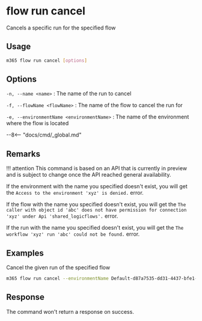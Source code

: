 # flow run cancel

Cancels a specific run for the specified flow

## Usage

```sh
m365 flow run cancel [options]
```

## Options

`-n, --name <name>`
: The name of the run to cancel

`-f, --flowName <flowName>`
: The name of the flow to cancel the run for

`-e, --environmentName <environmentName>`
: The name of the environment where the flow is located

--8<-- "docs/cmd/_global.md"

## Remarks

!!! attention
    This command is based on an API that is currently in preview and is subject to change once the API reached general availability.

If the environment with the name you specified doesn't exist, you will get the `Access to the environment 'xyz' is denied.` error.

If the flow with the name you specified doesn't exist, you will get the `The caller with object id 'abc' does not have permission for connection 'xyz' under Api 'shared_logicflows'.` error.

If the run with the name you specified doesn't exist, you will get the `The workflow 'xyz' run 'abc' could not be found.` error.

## Examples

Cancel the given run of the specified flow

```sh
m365 flow run cancel --environmentName Default-d87a7535-dd31-4437-bfe1-95340acd55c5 --flowName 5923cb07-ce1a-4a5c-ab81-257ce820109a --name 08586653536760200319026785874CU62
```

## Response

The command won't return a response on success.
